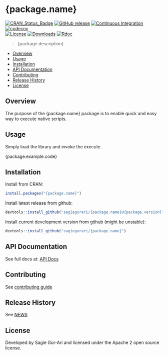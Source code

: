 # {package.name}

[![CRAN_Status_Badge](http://www.r-pkg.org/badges/version/{package.name})](https://cran.r-project.org/package={package.name}) [![GitHub release](https://img.shields.io/github/release/sagiegurari/{package.name}.svg)](https://github.com/sagiegurari/{package.name}/releases) [![Continuous Integration](https://github.com/sagiegurari/{package.name}/workflows/Continuous%20Integration/badge.svg?branch=master)](https://github.com/sagiegurari/{package.name}/actions) [![codecov](https://codecov.io/gh/sagiegurari/{package.name}/branch/master/graph/badge.svg)](https://codecov.io/gh/sagiegurari/{package.name})<br>
[![License](https://img.shields.io/cran/l/{package.name}.svg)](https://github.com/sagiegurari/{package.name}/blob/master/LICENSE) [![Downloads](https://cranlogs.r-pkg.org/badges/grand-total/{package.name})](https://github.com/sagiegurari/{package.name}/releases) [![Rdoc](http://www.rdocumentation.org/badges/version/{package.name}?{package.version})](http://www.rdocumentation.org/packages/{package.name})

> {package.description}

* [Overview](#overview)
* [Usage](#usage)
* [Installation](#installation)
* [API Documentation](docs/api.md)
* [Contributing](.github/CONTRIBUTING.md)
* [Release History](NEWS.md)
* [License](#license)

<a name="overview"></a>
## Overview
The purpose of the {package.name} package is to enable quick and easy way to execute native scripts.

<a name="usage"></a>
## Usage
Simply load the library and invoke the execute

{package.example.code}

<a name="installation"></a>
## Installation
Install from CRAN:

```r
install.packages("{package.name}")
```

Install latest release from github:

```r
devtools::install_github("sagiegurari/{package.name}@{package.version}")
```

Install current development version from github (might be unstable):

```r
devtools::install_github("sagiegurari/{package.name}")
```

## API Documentation
See full docs at: [API Docs](docs/api.md)

## Contributing
See [contributing guide](.github/CONTRIBUTING.md)

<a name="history"></a>
## Release History

See [NEWS](NEWS.md)

<a name="license"></a>
## License
Developed by Sagie Gur-Ari and licensed under the Apache 2 open source license.
